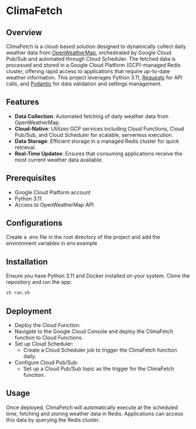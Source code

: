 # ClimaFetch

## Overview

ClimaFetch is a cloud-based solution designed to dynamically collect daily weather data from [OpenWeatherMap](https://openweathermap.org/), orchestrated by Google Cloud Pub/Sub and automated through Cloud Scheduler. The fetched data is processed and stored in a Google Cloud Platform (GCP)-managed Redis cluster, offering rapid access to applications that require up-to-date weather information. This project leverages Python 3.11, [Requests](https://requests.readthedocs.io/) for API calls, and [Pydantic](https://pydantic-docs.helpmanual.io/) for data validation and settings management.

## Features

- **Data Collection**: Automated fetching of daily weather data from OpenWeatherMap.
- **Cloud-Native**: Utilizes GCP services including Cloud Functions, Cloud Pub/Sub, and Cloud Scheduler for scalable, serverless execution.
- **Data Storage**: Efficient storage in a managed Redis cluster for quick retrieval.
- **Real-Time Updates**: Ensures that consuming applications receive the most current weather data available.

## Prerequisites

- Google Cloud Platform account
- Python 3.11
- Access to OpenWeatherMap API

## Configurations

Create a .env file in the root directory of the project and add the environment variables in env.example

## Installation

Ensure you have Python 3.11 and Docker installed on your system. Clone the repository and run the app:

```sh
sh run.sh
```

## Deployment

- Deploy the Cloud Function:
- Navigate to the Google Cloud Console and deploy the ClimaFetch function to Cloud Functions.
- Set up Cloud Scheduler:
  - Create a Cloud Scheduler job to trigger the ClimaFetch function daily.
- Configure Cloud Pub/Sub:
  - Set up a Cloud Pub/Sub topic as the trigger for the ClimaFetch function.

## Usage

Once deployed, ClimaFetch will automatically execute at the scheduled time, fetching and storing weather data in Redis. Applications can access this data by querying the Redis cluster.
